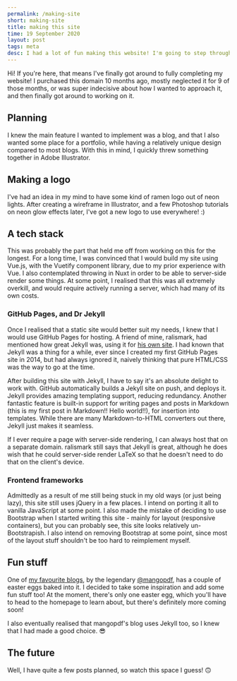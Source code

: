 ```yaml
---
permalink: /making-site
short: making-site
title: making this site
time: 19 September 2020
layout: post
tags: meta
desc: I had a lot of fun making this website! I'm going to step through some of the decisions I made in the process.
---
```

Hi! If you're here, that means I've finally got around to fully completing my website! I purchased this domain 10
months ago, mostly neglected it for 9 of those months, or was super indecisive about how I wanted to approach it, and
then finally got around to working on it.

## Planning
I knew the main feature I wanted to implement was a blog, and that I also wanted some place for a portfolio, while having
a relatively unique design compared to most blogs. With this in mind, I quickly threw something together in Adobe Illustrator.
## Making a logo
I've had an idea in my mind to have some kind of ramen logo out of neon lights. After creating a wireframe in Illustrator, and 
a few Photoshop tutorials on neon glow effects later, I've got a new logo to use everywhere! :)
## A tech stack
This was probably the part that held me off from working on this for the longest. For a long time, I was convinced that I would
build my site using Vue.js, with the Vuetify component library, due to my prior experience with Vue. I also contemplated throwing
in Nuxt in order to be able to server-side render some things. At some point, I realised that this was all extremely overkill, and would
require actively running a server, which had many of its own costs.
### GitHub Pages, and Dr Jekyll
Once I realised that a static site would better suit my needs, I knew that I would use GitHub Pages for hosting. A friend of mine,
ralismark, had mentioned how great Jekyll was, using it for <a href="https://www.ralismark.xyz" target="_blank">his own site</a>. I had known that
Jekyll was a thing for a while, ever since I created my first GitHub Pages site in 2014, but had always ignored it, naively thinking
that pure HTML/CSS was the way to go at the time.

After building this site with Jekyll, I have to say it's an absolute delight to work with. GitHub automatically builds a Jekyll site
on push, and deploys it. Jekyll provides amazing templating support, reducing redundancy. Another fantastic feature is built-in support
for writing pages and posts in Markdown (this is my first post in Markdown!! Hello world!!), for insertion into templates. While there are many 
Markdown-to-HTML converters out there, Jekyll just makes it seamless.

If I ever require a page with server-side rendering, I can always host that on a separate domain. ralismark still says that Jekyll is great,
although he does wish that he could server-side render LaTeX so that he doesn't need to do that on the client's device.
### Frontend frameworks
Admittedly as a result of me still being stuck in my old ways (or just being lazy), this site still uses jQuery in a few places. I intend on porting it all to
vanilla JavaScript at some point. I also made the mistake of deciding to use Bootstrap when I started writing this site - mainly for layout
(responsive containers), but you can probably see, this site looks relatively un-Bootstrapish. I also intend on removing Bootstrap at some point,
since most of the layout stuff shouldn't be too hard to reimplement myself.
## Fun stuff
One of <a href="https://mango.pdf.zone" target="_blank">my favourite blogs</a>, by the legendary <a href="https://twitter.com/mangopdf">@mangopdf</a>, has
a couple of easter eggs baked into it. I decided to take some inspiration and add some fun stuff too! At the moment, there's only one easter egg, which you'll
have to head to the homepage to learn about, but there's definitely more coming soon!

I also eventually realised that mangopdf's blog uses Jekyll too, so I knew that I had made a good choice. 😎

## The future
Well, I have quite a few posts planned, so watch this space I guess! 🙃